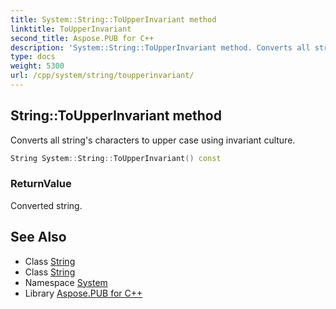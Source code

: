 ```yaml
---
title: System::String::ToUpperInvariant method
linktitle: ToUpperInvariant
second_title: Aspose.PUB for C++
description: 'System::String::ToUpperInvariant method. Converts all string''s characters to upper case using invariant culture in C++.'
type: docs
weight: 5300
url: /cpp/system/string/toupperinvariant/
---
```

## String::ToUpperInvariant method


Converts all string's characters to upper case using invariant culture.

```cpp
String System::String::ToUpperInvariant() const
```


### ReturnValue

Converted string.

## See Also

* Class [String](../)
* Class [String](../)
* Namespace [System](../../)
* Library [Aspose.PUB for C++](../../../)
